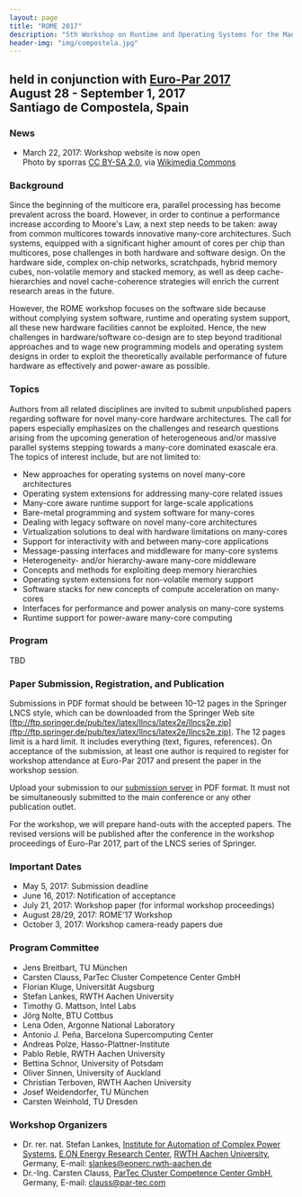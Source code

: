 ```yaml
---
layout: page
title: "ROME 2017"
description: "5th Workshop on Runtime and Operating Systems for the Many-core Era"
header-img: "img/compostela.jpg"
---
```


## held in conjunction with [Euro-Par 2017](http://europar2017.usc.es/)<br> August 28 - September 1, 2017<br> Santiago de Compostela, Spain

### News

* March 22, 2017: Workshop website is now open<br>Photo by sporras [CC BY-SA 2.0](http://creativecommons.org/licenses/by-sa/2.0), via [Wikimedia Commons](https://commons.wikimedia.org/wiki/File%3AAyuntamiento_de_Santiago_de_Compostela.jpg)

### Background

Since the beginning of the multicore era, parallel processing has become prevalent across the board. However, in order to continue a performance increase according to Moore's Law, a next step needs to be taken: away from common multicores towards innovative many-core architectures. Such systems, equipped with a significant higher amount of cores per chip than multicores, pose challenges in both hardware and software design. On the hardware side, complex on-chip networks, scratchpads, hybrid memory cubes, non-volatile memory and stacked memory, as well as deep cache-hierarchies and novel cache-coherence strategies will enrich the current research areas in the future.

However, the ROME workshop focuses on the software side because without complying system software, runtime and operating system support, all these new hardware facilities cannot be exploited. Hence, the new challenges in hardware/software co-design are to step beyond traditional approaches and to wage new programming models and operating system designs in order to exploit the theoretically available performance of future hardware as effectively and power-aware as possible.

### Topics

Authors from all related disciplines are invited to submit unpublished papers regarding software for novel many-core hardware architectures. The call for papers especially emphasizes on the challenges and research questions arising from the upcoming generation of heterogeneous and/or massive parallel systems stepping towards a many-core dominated exascale era. The topics of interest include, but are not limited to:

* New approaches for operating systems on novel many-core architectures
* Operating system extensions for addressing many-core related issues
* Many-core aware runtime support for large-scale applications
* Bare-metal programming and system software for many-cores
* Dealing with legacy software on novel many-core architectures
* Virtualization solutions to deal with hardware limitations on many-cores
* Support for interactivity with and between many-core applications
* Message-passing interfaces and middleware for many-core systems 
* Heterogeneity- and/or hierarchy-aware many-core middleware
* Concepts and methods for exploiting deep memory hierarchies
* Operating system extensions for non-volatile memory support
* Software stacks for new concepts of compute acceleration on many-cores
* Interfaces for performance and power analysis on many-core systems
* Runtime support for power-aware many-core computing

### Program

TBD

### Paper Submission, Registration, and Publication

Submissions in PDF format should be between 10–12 pages in the Springer LNCS style, which can be downloaded from the Springer Web site [ftp://ftp.springer.de/pub/tex/latex/llncs/latex2e/llncs2e.zip](ftp://ftp.springer.de/pub/tex/latex/llncs/latex2e/llncs2e.zip). The 12 pages limit is a hard limit. It includes everything (text, figures, references). On acceptance of the submission, at least one author is required to register for workshop attendance at Euro-Par 2017 and present the paper in the workshop session.

Upload your submission to our [submission server](https://www.easychair.org/conferences/?conf=europar2017workshops) in PDF format.
It must not be simultaneously submitted to the main conference or any other publication outlet.

For the workshop, we will prepare hand-outs with the accepted papers. The revised versions will be published after the conference in the workshop proceedings of Euro-Par 2017, part of the LNCS series of Springer.

### Important Dates

* May 5, 2017: Submission deadline
* June 16, 2017: Notification of acceptance
* July 21, 2017: Workshop paper (for informal workshop proceedings)
* August 28/29, 2017: ROME'17 Workshop
* October 3, 2017: Workshop camera-ready papers due

### Program Committee

* Jens Breitbart, TU München
* Carsten Clauss, ParTec Cluster Competence Center GmbH
* Florian Kluge, Universität Augsburg
* Stefan Lankes, RWTH Aachen University
* Timothy G. Mattson, Intel Labs
* Jörg Nolte, BTU Cottbus
* Lena Oden, Argonne National Laboratory
* Antonio J. Peña, Barcelona Supercomputing Center
* Andreas Polze, Hasso-Plattner-Institute
* Pablo Reble, RWTH Aachen University
* Bettina Schnor, University of Potsdam
* Oliver Sinnen, University of Auckland
* Christian Terboven, RWTH Aachen University
* Josef Weidendorfer, TU München
* Carsten Weinhold, TU Dresden

### Workshop Organizers

* Dr. rer. nat. Stefan Lankes, [Institute for Automation of Complex Power Systems](http://www.acs.eonerc.rwth-aachen.de/), [E.ON Energy Research Center](http://www.eonerc.rwth-aachen.de/), [RWTH Aachen University](http://www.rwth-aachen.de/), Germany, E-mail: <slankes@eonerc.rwth-aachen.de>
* Dr.-Ing. Carsten Clauss, [ParTec Cluster Competence Center GmbH](http://www.par-tec.com/), Germany, E-mail: <clauss@par-tec.com>
